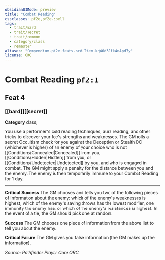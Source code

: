 ```yaml
---
obsidianUIMode: preview
title: "Combat Reading"
cssclasses: pf2e,pf2e-spell
tags:
  - trait/bard
  - trait/secret
  - trait/common
  - category/class
  - remaster
aliases: "Compendium.pf2e.feats-srd.Item.kqW6d3Dfk4nApd7y"
license: ORC
---
```

# Combat Reading `pf2:1`
## Feat 4
### [[bard]][[secret]]

**Category** class; 




You use a performer's cold reading techniques, aura reading, and other tricks to discover your foe's strengths and weaknesses. The GM rolls a secret Occultism check for you against the Deception or Stealth DC (whichever is higher) of an enemy of your choice who is not [[Conditions/Concealed|Concealed]] from you, [[Conditions/Hidden|Hidden]] from you, or [[Conditions/Undetected|Undetected]] by you, and who is engaged in combat. The GM might apply a penalty for the distance between you and the enemy. The enemy is then temporarily immune to your Combat Reading for 1 day.

* * *

**Critical Success** The GM chooses and tells you two of the following pieces of information about the enemy: which of the enemy's weaknesses is highest, which of the enemy's saving throws has the lowest modifier, one immunity the enemy has, or which of the enemy's resistances is highest. In the event of a tie, the GM should pick one at random.

**Success** The GM chooses one piece of information from the above list to tell you about the enemy.

**Critical Failure** The GM gives you false information (the GM makes up the information).

*Source: Pathfinder Player Core*
*ORC*